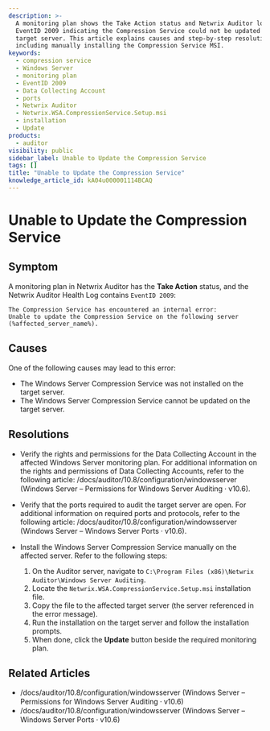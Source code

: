 ```yaml
---
description: >-
  A monitoring plan shows the Take Action status and Netwrix Auditor logs
  EventID 2009 indicating the Compression Service could not be updated on the
  target server. This article explains causes and step-by-step resolutions,
  including manually installing the Compression Service MSI.
keywords:
  - compression service
  - Windows Server
  - monitoring plan
  - EventID 2009
  - Data Collecting Account
  - ports
  - Netwrix Auditor
  - Netwrix.WSA.CompressionService.Setup.msi
  - installation
  - Update
products:
  - auditor
visibility: public
sidebar_label: Unable to Update the Compression Service
tags: []
title: "Unable to Update the Compression Service"
knowledge_article_id: kA04u000001114BCAQ
---
```


# Unable to Update the Compression Service

## Symptom

A monitoring plan in Netwrix Auditor has the **Take Action** status, and the Netwrix Auditor Health Log contains `EventID 2009`:

```
The Compression Service has encountered an internal error:
Unable to update the Compression Service on the following server (%affected_server_name%).
```

## Causes

One of the following causes may lead to this error:

- The Windows Server Compression Service was not installed on the target server.
- The Windows Server Compression Service cannot be updated on the target server.

## Resolutions

- Verify the rights and permissions for the Data Collecting Account in the affected Windows Server monitoring plan. For additional information on the rights and permissions of Data Collecting Accounts, refer to the following article: /docs/auditor/10.8/configuration/windowsserver (Windows Server – Permissions for Windows Server Auditing ⸱ v10.6).

- Verify that the ports required to audit the target server are open. For additional information on required ports and protocols, refer to the following article: /docs/auditor/10.8/configuration/windowsserver (Windows Server – Windows Server Ports ⸱ v10.6).

- Install the Windows Server Compression Service manually on the affected server. Refer to the following steps:

  1. On the Auditor server, navigate to `C:\Program Files (x86)\Netwrix Auditor\Windows Server Auditing`.
  2. Locate the `Netwrix.WSA.CompressionService.Setup.msi` installation file.
  3. Copy the file to the affected target server (the server referenced in the error message).
  4. Run the installation on the target server and follow the installation prompts.
  5. When done, click the **Update** button beside the required monitoring plan.

## Related Articles

- /docs/auditor/10.8/configuration/windowsserver (Windows Server – Permissions for Windows Server Auditing ⸱ v10.6)  
- /docs/auditor/10.8/configuration/windowsserver (Windows Server – Windows Server Ports ⸱ v10.6)
